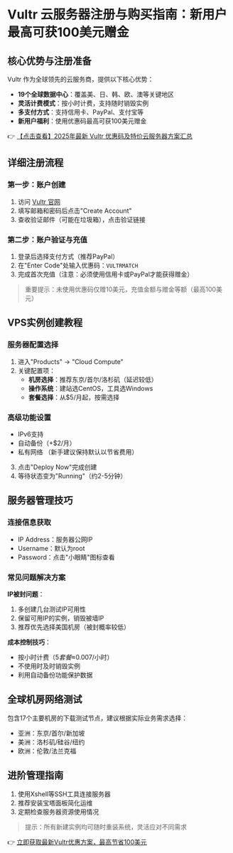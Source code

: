 # Vultr 云服务器注册与购买指南：新用户最高可获100美元赠金

## 核心优势与注册准备

Vultr 作为全球领先的云服务商，提供以下核心优势：
- **19个全球数据中心**：覆盖美、日、韩、欧、澳等关键地区
- **灵活计费模式**：按小时计费，支持随时销毁实例
- **多支付方式**：支持信用卡、PayPal、支付宝等
- **新用户福利**：使用优惠码最高可获100美元赠金

👉 [【点击查看】2025年最新 Vultr 优惠码及特价云服务器方案汇总](https://bit.ly/VuLtr)

## 详细注册流程

### 第一步：账户创建
1. 访问 [Vultr 官网](https://bit.ly/VuLtr)
2. 填写邮箱和密码后点击"Create Account"
3. 查收验证邮件（可能在垃圾箱），点击验证链接

### 第二步：账户验证与充值
1. 登录后选择支付方式（推荐PayPal）
2. 在"Enter Code"处输入优惠码：`VULTRMATCH`
3. 完成首次充值（注意：必须使用信用卡或PayPal才能获得赠金）

> 重要提示：未使用优惠码仅赠10美元，充值金额与赠金等额（最高100美元）

## VPS实例创建教程

### 服务器配置选择
1. 进入"Products" → "Cloud Compute"
2. 关键配置项：
   - **机房选择**：推荐东京/首尔/洛杉矶（延迟较低）
   - **操作系统**：建站选CentOS，工具选Windows
   - **套餐选择**：从$5/月起，按需选择

### 高级功能设置
- IPv6支持
- 自动备份（+$2/月）
- 私有网络
（新手建议保持默认以节省费用）

3. 点击"Deploy Now"完成创建
4. 等待状态变为"Running"（约2-5分钟）

## 服务器管理技巧

### 连接信息获取
- IP Address：服务器公网IP
- Username：默认为root
- Password：点击"小眼睛"图标查看

### 常见问题解决方案
**IP被封问题**：
1. 多创建几台测试IP可用性
2. 保留可用IP的实例，销毁被墙IP
3. 推荐优先选择美国机房（被封概率较低）

**成本控制技巧**：
- 按小时计费（$5套餐≈$0.007/小时）
- 不使用时及时销毁实例
- 利用自动备份功能保护数据

## 全球机房网络测试
包含17个主要机房的下载测试节点，建议根据实际业务需求选择：
- 亚洲：东京/首尔/新加坡
- 美洲：洛杉矶/硅谷/纽约
- 欧洲：伦敦/法兰克福

## 进阶管理指南
1. 使用Xshell等SSH工具连接服务器
2. 推荐安装宝塔面板简化运维
3. 定期检查服务器资源使用情况

> 提示：所有新建实例均可随时重装系统，灵活应对不同需求

👉 [立即获取最新Vultr优惠方案，最高节省100美元](https://bit.ly/VuLtr)
